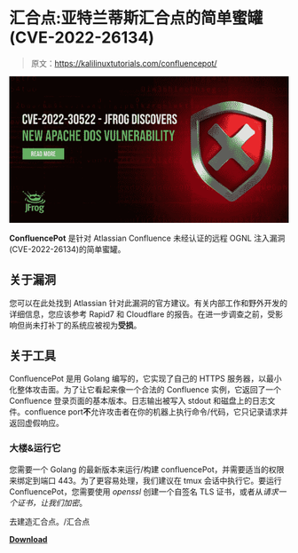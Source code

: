 # 汇合点:亚特兰蒂斯汇合点的简单蜜罐(CVE-2022-26134)

> 原文：<https://kalilinuxtutorials.com/confluencepot/>

[![](img//9def51aa7efc7bebb2739324daca7227.png)](https://blogger.googleusercontent.com/img/b/R29vZ2xl/AVvXsEjpvgHEg3q_GMTN2ps8yy1J0ocEcFq9OLatlAC5orn29J6F5fFUuOJhTsUz2YmSLGFFcZkxcI_TGMzsC8uy1yRWNi3X5v5WRAEX_1LpmKsCZa_Mmf5CAMOWVQDCziqEJG0uc2z_CFQUK-60EZ6lhPevQbLAh0JjrmI26c8Ghmo-pDFZACBXembfGXan/s728/JbczeJcN5S-w7g8RspaF7GeqXlO2ReT6Ss5cm0dYEqQ%20(1).png)

**ConfluencePot** 是针对 Atlassian Confluence 未经认证的远程 OGNL 注入漏洞(CVE-2022-26134)的简单蜜罐。

## 关于漏洞

您可以在此处找到 Atlassian 针对此漏洞的官方建议。有关内部工作和野外开发的详细信息，您应该参考 Rapid7 和 Cloudflare 的报告。在进一步调查之前，受影响但尚未打补丁的系统应被视为**受损**。

## 关于工具

ConfluencePot 是用 Golang 编写的，它实现了自己的 HTTPS 服务器，以最小化整体攻击面。为了让它看起来像一个合法的 Confluence 实例，它返回了一个 Confluence 登录页面的基本版本。日志输出被写入 stdout 和磁盘上的日志文件。confluence port**不**允许攻击者在你的机器上执行命令/代码，它只记录请求并返回虚假响应。

### 大楼&运行它

您需要一个 Golang 的最新版本来运行/构建 confluencePot，并需要适当的权限来绑定到端口 443。为了更容易处理，我们建议在 tmux 会话中执行它。要运行 ConfluencePot，您需要使用 *openssl* 创建一个自签名 TLS 证书，或者从*请求一个证书，让我们加密*。

去建造汇合点。/汇合点

[**Download**](https://github.com/SIFalcon/confluencePot)
